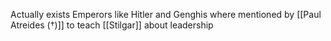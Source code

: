 Actually exists
Emperors like Hitler and Genghis where mentioned by [[Paul Atreides (†)]] to teach [[Stilgar]] about leadership